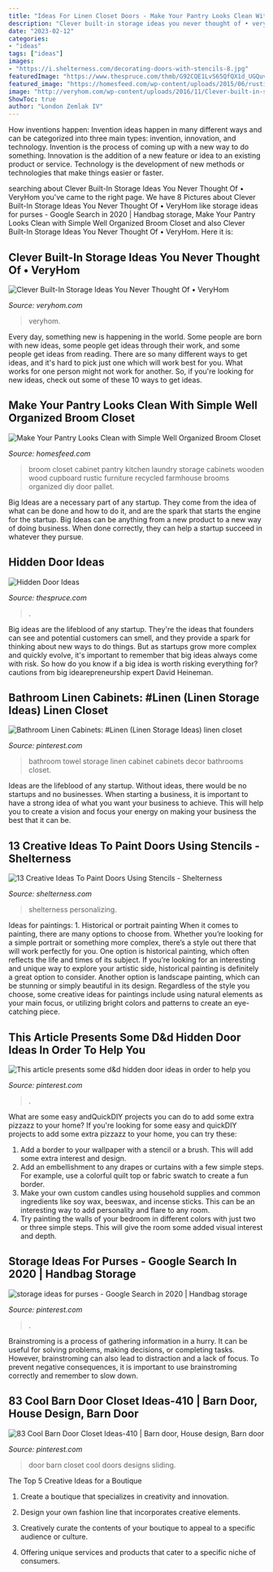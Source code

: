 ```yaml
---
title: "Ideas For Linen Closet Doors - Make Your Pantry Looks Clean With Simple Well Organized Broom Closet"
description: "Clever built-in storage ideas you never thought of • veryhom"
date: "2023-02-12"
categories:
- "ideas"
tags: ["ideas"]
images:
- "https://i.shelterness.com/decorating-doors-with-stencils-8.jpg"
featuredImage: "https://www.thespruce.com/thmb/G92CQE1LvS65QfQX1d_UGQuvSe8=/798x1198/filters:fill(auto,1)/PeterPennoyerArchiects_HiddenLibraryDoor__JonathanWallen-2bfd46c38bf24ae09cb7db1f8484991d.jpg"
featured_image: "https://homesfeed.com/wp-content/uploads/2015/06/rustic-wooden-broom-closet-design-with-slaped-door-and-yellow-broom-aside-round-clock-upon-wooden-floor-aside-gray-door.jpg"
image: "http://veryhom.com/wp-content/uploads/2016/11/Clever-built-in-storage-7.jpg"
ShowToc: true
author: "London Zemlak IV"
---
```



How inventions happen:
Invention ideas happen in many different ways and can be categorized into three main types: invention, innovation, and technology. Invention is the process of coming up with a new way to do something. Innovation is the addition of a new feature or idea to an existing product or service. Technology is the development of new methods or technologies that make things easier or faster.

	

		
searching about Clever Built-In Storage Ideas You Never Thought Of • VeryHom you've came to the right page. We have 8 Pictures about Clever Built-In Storage Ideas You Never Thought Of • VeryHom like storage ideas for purses - Google Search in 2020 | Handbag storage, Make Your Pantry Looks Clean with Simple Well Organized Broom Closet and also Clever Built-In Storage Ideas You Never Thought Of • VeryHom. Here it is:
		
    
## Clever Built-In Storage Ideas You Never Thought Of • VeryHom

<img loading=lazy src="http://veryhom.com/wp-content/uploads/2016/11/Clever-built-in-storage-7.jpg" onerror="this.onerror=null;this.src='https://tse4.mm.bing.net/th?id=OIP.91DK9QG6IfNKUd248p0U3QHaJ3&amp;pid=15.1';" alt="Clever Built-In Storage Ideas You Never Thought Of • VeryHom">

_Source: veryhom.com_

>veryhom. 

	

Every day, something new is happening in the world. Some people are born with new ideas, some people get ideas through their work, and some people get ideas from reading. There are so many different ways to get ideas, and it's hard to pick just one which will work best for you. What works for one person might not work for another. So, if you're looking for new ideas, check out some of these 10 ways to get ideas.

    
## Make Your Pantry Looks Clean With Simple Well Organized Broom Closet

<img loading=lazy src="https://homesfeed.com/wp-content/uploads/2015/06/rustic-wooden-broom-closet-design-with-slaped-door-and-yellow-broom-aside-round-clock-upon-wooden-floor-aside-gray-door.jpg" onerror="this.onerror=null;this.src='https://tse1.mm.bing.net/th?id=OIP.NEw9sqvhg71JH2CvPUW52QHaJ4&amp;pid=15.1';" alt="Make Your Pantry Looks Clean with Simple Well Organized Broom Closet">

_Source: homesfeed.com_

>broom closet cabinet pantry kitchen laundry storage cabinets wooden wood cupboard rustic furniture recycled farmhouse brooms organized diy door pallet. 

	

Big Ideas are a necessary part of any startup. They come from the idea of what can be done and how to do it, and are the spark that starts the engine for the startup. Big Ideas can be anything from a new product to a new way of doing business. When done correctly, they can help a startup succeed in whatever they pursue.

    
## Hidden Door Ideas

<img loading=lazy src="https://www.thespruce.com/thmb/G92CQE1LvS65QfQX1d_UGQuvSe8=/798x1198/filters:fill(auto,1)/PeterPennoyerArchiects_HiddenLibraryDoor__JonathanWallen-2bfd46c38bf24ae09cb7db1f8484991d.jpg" onerror="this.onerror=null;this.src='https://tse1.mm.bing.net/th?id=OIP.MYwhCw1rejSbkM5sc0DuAQHaLH&amp;pid=15.1';" alt="Hidden Door Ideas">

_Source: thespruce.com_

>. 

	

Big ideas are the lifeblood of any startup. They're the ideas that founders can see and potential customers can smell, and they provide a spark for thinking about new ways to do things. But as startups grow more complex and quickly evolve, it's important to remember that big ideas always come with risk. So how do you know if a big idea is worth risking everything for? cautions from big idearepreneurship expert David Heineman.

    
## Bathroom Linen Cabinets: #Linen (Linen Storage Ideas) Linen Closet

<img loading=lazy src="https://i.pinimg.com/736x/a9/ab/89/a9ab892553d004f6270f7adc84ad9917.jpg" onerror="this.onerror=null;this.src='https://tse1.mm.bing.net/th?id=OIP.y67BsQ_KYx-uD3OykrvI6AHaKo&amp;pid=15.1';" alt="Bathroom Linen Cabinets: #Linen (Linen Storage Ideas) linen closet">

_Source: pinterest.com_

>bathroom towel storage linen cabinet cabinets decor bathrooms closet. 

	

Ideas are the lifeblood of any startup. Without ideas, there would be no startups and no businesses. When starting a business, it is important to have a strong idea of what you want your business to achieve. This will help you to create a vision and focus your energy on making your business the best that it can be.

    
## 13 Creative Ideas To Paint Doors Using Stencils - Shelterness

<img loading=lazy src="https://i.shelterness.com/decorating-doors-with-stencils-8.jpg" onerror="this.onerror=null;this.src='https://tse3.mm.bing.net/th?id=OIP.86p1qDZR1wOqE9Z6LBrwxgAAAA&amp;pid=15.1';" alt="13 Creative Ideas To Paint Doors Using Stencils - Shelterness">

_Source: shelterness.com_

>shelterness personalizing. 

	

Ideas for paintings: 1. Historical or portrait painting
When it comes to painting, there are many options to choose from. Whether you’re looking for a simple portrait or something more complex, there’s a style out there that will work perfectly for you. One option is historical painting, which often reflects the life and times of its subject. If you’re looking for an interesting and unique way to explore your artistic side, historical painting is definitely a great option to consider. Another option is landscape painting, which can be stunning or simply beautiful in its design. Regardless of the style you choose, some creative ideas for paintings include using natural elements as your main focus, or utilizing bright colors and patterns to create an eye-catching piece.

    
## This Article Presents Some D&amp;d Hidden Door Ideas In Order To Help You

<img loading=lazy src="https://i.pinimg.com/736x/b6/5c/39/b65c39c110fb1f2f3ab6b5a0f0688341.jpg" onerror="this.onerror=null;this.src='https://tse1.mm.bing.net/th?id=OIP.OdY7uT8UFVdYw48OMhaRigHaLH&amp;pid=15.1';" alt="This article presents some d&amp;d hidden door ideas in order to help you">

_Source: pinterest.com_

>. 

	

What are some easy andQuickDIY projects you can do to add some extra pizzazz to your home?
If you're looking for some easy and quickDIY projects to add some extra pizzazz to your home, you can try these:
1. Add a border to your wallpaper with a stencil or a brush. This will add some extra interest and design.
2. Add an embellishment to any drapes or curtains with a few simple steps. For example, use a colorful quilt top or fabric swatch to create a fun border.
3. Make your own custom candles using household supplies and common ingredients like soy wax, beeswax, and incense sticks. This can be an interesting way to add personality and flare to any room.
4. Try painting the walls of your bedroom in different colors with just two or three simple steps. This will give the room some added visual interest and depth.

    
## Storage Ideas For Purses - Google Search In 2020 | Handbag Storage

<img loading=lazy src="https://i.pinimg.com/736x/18/a2/75/18a275cc08116e6028e0de691a2e10fa.jpg" onerror="this.onerror=null;this.src='https://tse3.mm.bing.net/th?id=OIP.Mbww0MEpTtPW-MzZ-vydzgHaLH&amp;pid=15.1';" alt="storage ideas for purses - Google Search in 2020 | Handbag storage">

_Source: pinterest.com_

>. 

	

Brainstroming is a process of gathering information in a hurry. It can be useful for solving problems, making decisions, or completing tasks. However, brainstroming can also lead to distraction and a lack of focus. To prevent negative consequences, it is important to use brainstroming correctly and remember to slow down.

    
## 83 Cool Barn Door Closet Ideas-410 | Barn Door, House Design, Barn Door

<img loading=lazy src="https://i.pinimg.com/736x/1f/ef/d2/1fefd283908b2cf8d4c3a3c37de6925f.jpg" onerror="this.onerror=null;this.src='https://tse2.mm.bing.net/th?id=OIP.2NmuhDU2J4XQqropEz2JWQHaKl&amp;pid=15.1';" alt="83 Cool Barn Door Closet Ideas-410 | Barn door, House design, Barn door">

_Source: pinterest.com_

>door barn closet cool doors designs sliding. 

	

The Top 5 Creative Ideas for a Boutique
1. Create a boutique that specializes in creativity and innovation.
2. Design your own fashion line that incorporates creative elements.

3. Creatively curate the contents of your boutique to appeal to a specific audience or culture.

4. Offering unique services and products that cater to a specific niche of consumers.


